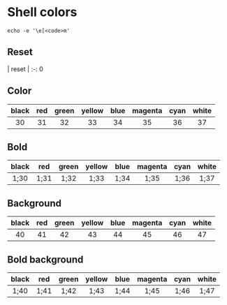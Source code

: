 # Shell colors

```shell
echo -e '\e[<code>m'
```

## Reset

| reset |
:-:
0

## Color

black | red | green | yellow | blue | magenta | cyan | white
:-: | :-: | :-: | :-: | :-: | :-: | :-: | :-:
30 | 31 | 32 | 33 | 34 | 35 | 36 | 37

## Bold

black | red | green | yellow | blue | magenta | cyan | white
:-: | :-: | :-: | :-: | :-: | :-: | :-: | :-:
1;30 | 1;31 | 1;32 | 1;33 | 1;34 | 1;35 | 1;36 | 1;37

## Background

black | red | green | yellow | blue | magenta | cyan | white
:-: | :-: | :-: | :-: | :-: | :-: | :-: | :-:
40 | 41 | 42 | 43 | 44 | 45 | 46 | 47

## Bold background

black | red | green | yellow | blue | magenta | cyan | white
:-: | :-: | :-: | :-: | :-: | :-: | :-: | :-:
1;40 | 1;41 | 1;42 | 1;43 | 1;44 | 1;45 | 1;46 | 1;47
